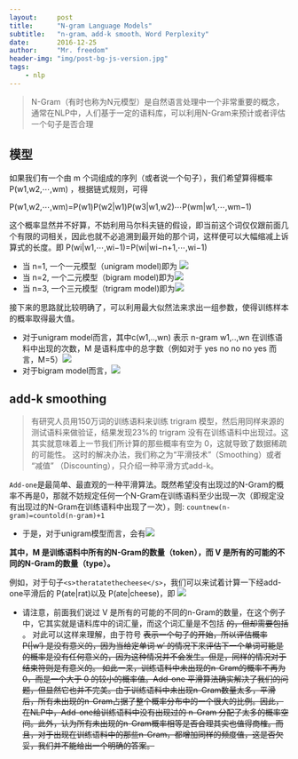 ```yaml
---
layout:     post
title:      "N-gram Language Models"
subtitle:   "n-gram、add-k smooth、Word Perplexity"
date:       2016-12-25
author:     "Mr. freedom"
header-img: "img/post-bg-js-version.jpg"
tags:
    - nlp 
---
```


>N-Gram（有时也称为N元模型）是自然语言处理中一个非常重要的概念，通常在NLP中，人们基于一定的语料库，可以利用N-Gram来预计或者评估一个句子是否合理

## 模型
如果我们有一个由 m 个词组成的序列（或者说一个句子），我们希望算得概率 P(w1,w2,⋯,wm) ，根据链式规则，可得 

P(w1,w2,⋯,wm)=P(w1)P(w2|w1)P(w3|w1,w2)⋯P(wm|w1,⋯,wm−1)

这个概率显然并不好算，不妨利用马尔科夫链的假设，即当前这个词仅仅跟前面几个有限的词相关，因此也就不必追溯到最开始的那个词，这样便可以大幅缩减上诉算式的长度。即 
P(wi|w1,⋯,wi−1)=P(wi|wi−n+1,⋯,wi−1)

* 当 n=1, 一个一元模型（unigram model)即为 <img src="http://chart.googleapis.com/chart?cht=tx&chl=p(w_%7B1%7D%2Cw_%7B2%7D%2Cw_%7B3%7D%2C...%2Cw_%7Bm%7D)%3D%5Cprod_%7Bi%3D1%7D%5Em%20p(w_i)" style="border:none;" />
* 当 n=2, 一个二元模型（bigram model)即为<img src="http://chart.googleapis.com/chart?cht=tx&chl=p(w_%7B1%7D%2Cw_%7B2%7D%2Cw_%7B3%7D%2C...%2Cw_%7Bm%7D)%3D%5Cprod_%7Bi%3D1%7D%5Em%20p(w_i%7Cw_%7Bi-1%7D)" style="border:none;" />
* 当 n=3, 一个三元模型（trigram model)即为<img src="http://chart.googleapis.com/chart?cht=tx&chl=p(w_%7B1%7D%2Cw_%7B2%7D%2Cw_%7B3%7D%2C...%2Cw_%7Bm%7D)%3D%5Cprod_%7Bi%3D1%7D%5Em%20p(w_i%7Cw_%7Bi-2%7Dw_%7Bi-1%7D)" style="border:none;" />

接下来的思路就比较明确了，可以利用最大似然法来求出一组参数，使得训练样本的概率取得最大值。

* 对于unigram model而言，其中c(w1,..,wn) 表示 n-gram w1,..,wn 在训练语料中出现的次数，M 是语料库中的总字数（例如对于 yes no no no yes 而言，M=5）<img src="http://chart.googleapis.com/chart?cht=tx&chl=p(w_%7Bi%7D)%3D%5Cfrac%7BC(w_i)%7D%7BM%7D" style="border:none;" />
* 对于bigram model而言，<img src="http://chart.googleapis.com/chart?cht=tx&chl=p(w_%7Bi%7D%7Cw_%7Bi-1%7D)%3D%5Cfrac%7BC(w_%7Bi-1%7Dw_i)%7D%7BC(w_%7Bi-1%7D%7D" style="border:none;" />

## add-k smoothing
>有研究人员用150万词的训练语料来训练 trigram 模型，然后用同样来源的测试语料来做验证，结果发现23%的 trigram 没有在训练语料中出现过。这其实就意味着上一节我们所计算的那些概率有空为 0，这就导致了数据稀疏的可能性。
>这时的解决办法，我们称之为“平滑技术”（Smoothing）或者 “减值” （Discounting），只介绍一种平滑方式add-k。

`Add-one`是最简单、最直观的一种平滑算法。既然希望没有出现过的N-Gram的概率不再是0，那就不妨规定任何一个N-Gram在训练语料至少出现一次（即规定没有出现过的N-Gram在训练语料中出现了一次），则: `countnew(n-gram)=countold(n-gram)+1`

* 于是，对于unigram模型而言，会有<img src="http://chart.googleapis.com/chart?cht=tx&chl=p_%7Badd1%7D(w_i)%3D%5Cfrac%7BC(w_i)%2B1%7D%7BM%2B%7CV%7C%7D" style="border:none;" />

**其中，M 是训练语料中所有的N-Gram的数量（token），而 V 是所有的可能的不同的N-Gram的数量（type）。**

例如，对于句子`<s>theratatethecheese</s>`，我们可以来试着计算一下经add-one平滑后的 P(ate|rat)以及 P(ate|cheese)，即 <img src="http://chart.googleapis.com/chart?cht=tx&chl=P(ate%7Crat)%3D%5Cfrac%7BC(ratate)%2B1%7D%7BC(rat)%2B%7CV%7C%7D%3D%5Cfrac%7B2%7D%7B6%7D" style="border:none;" />

* 请注意，前面我们说过 V 是所有的可能的不同的n-Gram的数量，在这个例子中，它其实就是语料库中的词汇量，而这个词汇量是不包括 <s> 的，但却需要包括 </s>。 对此可以这样来理解，由于符号 <s> 表示一个句子的开始，所以评估概率 P(<s>|w′) 是没有意义的，因为当给定单词 w′ 的情况下来评估下一个单词可能是 <s> 的概率是没有任何意义的，因为这种情况并不会发生。但是，同样的情况对于结束符则是有意义的。
如此一来，训练语料中未出现的n-Gram的概率不再为 0，而是一个大于 0 的较小的概率值。Add-one 平滑算法确实解决了我们的问题，但显然它也并不完美。由于训练语料中未出现n-Gram数量太多，平滑后，所有未出现的n-Gram占据了整个概率分布中的一个很大的比例。因此，在NLP中，Add-one给训练语料中没有出现过的 n-Gram 分配了太多的概率空间。此外，认为所有未出现的n-Gram概率相等是否合理其实也值得商榷。而且，对于出现在训练语料中的那些n-Gram，都增加同样的频度值，这是否欠妥，我们并不能给出一个明确的答案。
